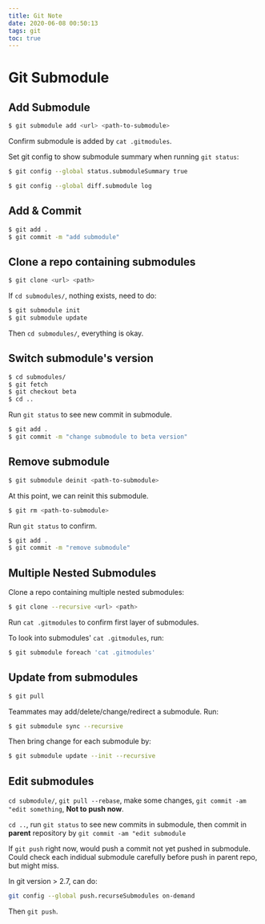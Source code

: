 ```yaml
---
title: Git Note
date: 2020-06-08 00:50:13
tags: git
toc: true
---
```


# Git Submodule

## Add Submodule

``` bash
$ git submodule add <url> <path-to-submodule>
```

Confirm submodule is added by `cat .gitmodules`.

Set git config to show submodule summary when running `git status`:

``` bash 
$ git config --global status.submoduleSummary true
```

``` bash
$ git config --global diff.submodule log
```

## Add & Commit

``` bash
$ git add .
$ git commit -m "add submodule"
```

## Clone a repo containing submodules

``` bash
$ git clone <url> <path>
```

If `cd submodules/`, nothing exists, need to do:

``` bash
$ git submodule init
$ git submodule update
```

Then `cd submodules/`, everything is okay.

## Switch submodule's version

``` bash
$ cd submodules/
$ git fetch
$ git checkout beta
$ cd ..
```

Run `git status` to see new commit in submodule.

``` bash
$ git add .
$ git commit -m "change submodule to beta version"
```

## Remove submodule

``` bash
$ git submodule deinit <path-to-submodule>
```

At this point, we can reinit this submodule.

``` bash
$ git rm <path-to-submodule>
```

Run `git status` to confirm.

``` bash
$ git add .
$ git commit -m "remove submodule"
```

## Multiple Nested Submodules

Clone a repo containing multiple nested submodules:

``` bash
$ git clone --recursive <url> <path>
```

Run `cat .gitmodules` to confirm first layer of submodules.

To look into submodules' `cat .gitmodules`, run:

``` bash
$ git submodule foreach 'cat .gitmodules'
```

## Update from submodules

``` bash
$ git pull
```

Teammates may add/delete/change/redirect a submodule. Run:

``` bash
$ git submodule sync --recursive
```

Then bring change for each submodule by:

``` bash
$ git submodule update --init --recursive
```

## Edit submodules

`cd submodule/`, `git pull --rebase`, make some changes, `git commit -am "edit something`, **Not to push now**.

`cd ..`, run `git status` to see new commits in submodule, then commit in **parent** repository by `git commit -am "edit submodule`

If `git push` right now, would push a commit not yet pushed in submodule. Could check each indidual submodule carefully before push in parent repo, but might miss.

In git version > 2.7, can do:

``` bash
git config --global push.recurseSubmodules on-demand
```

Then `git push`.












